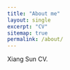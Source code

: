 ```yaml
---
title: "About me"
layout: single
excerpt: "CV"
sitemap: true
permalink: /about/
---
```



Xiang Sun CV.